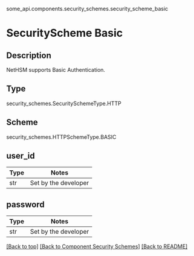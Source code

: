some_api.components.security_schemes.security_scheme_basic
# SecurityScheme Basic

## Description
NetHSM supports Basic Authentication.


## Type
security_schemes.SecuritySchemeType.HTTP

## Scheme
security_schemes.HTTPSchemeType.BASIC

## user_id
Type | Notes
---- | ------
str  | Set by the developer

## password
Type | Notes
---- | ------
str  | Set by the developer

[[Back to top]](#top) [[Back to Component Security Schemes]](../../../README.md#Component-SecuritySchemes) [[Back to README]](../../../README.md)
